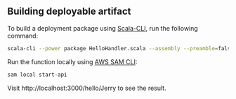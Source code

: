 ## Building deployable artifact

To build a deployment package using [Scala-CLI](https://scala-cli.virtuslab.org/), run the following command:

```bash
scala-cli --power package HelloHandler.scala --assembly --preamble=false
```

Run the function locally using [AWS SAM CLI](https://docs.aws.amazon.com/serverless-application-model/latest/developerguide/install-sam-cli.html):

```bash
sam local start-api
```

Visit http://localhost:3000/hello/Jerry to see the result.